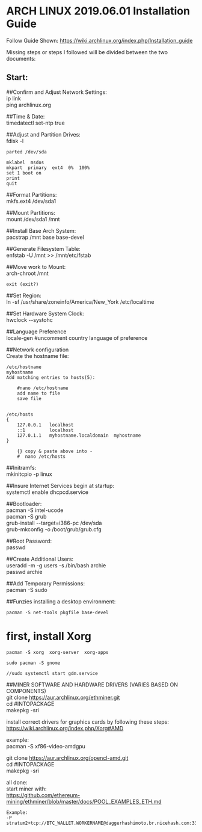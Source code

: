ARCH LINUX 2019.06.01 Installation Guide
========================================

Follow Guide Shown:
https://wiki.archlinux.org/index.php/Installation_guide

Missing steps or steps I followed will be divided between the two documents:

Start:
---------------------

##Confirm and Adjust Network Settings:  
	ip link  
	ping archlinux.org  

##Time & Date:  
	timedatectl set-ntp true  

##Adjust and Partition Drives:  
	fdisk -l  

	parted /dev/sda  

	mklabel  msdos  
	mkpart  primary  ext4  0%  100%  
	set 1 boot on  
	print  
	quit  


##Format Partitions:  
	mkfs.ext4 /dev/sda1  

##Mount Partitions:  
	mount  /dev/sda1  /mnt  


##Install Base Arch System:  
	pacstrap /mnt base base-devel  

##Generate Filesystem Table:  
	enfstab -U /mnt >> /mnt/etc/fstab  

##Move work to Mount:  
	arch-chroot /mnt  

	exit (exit?)  


##Set Region:  
	ln  -sf  /usr/share/zoneinfo/America/New_York  /etc/localtime  

##Set Hardware System Clock:  
	hwclock --systohc  

##Language Preference  
	locale-gen #uncomment country language of preference  

##Network configuration  
	Create the hostname file:  

	/etc/hostname  
	myhostname  
	Add matching entries to hosts(5):  

		#nano /etc/hostname  
		add name to file  
		save file  


	/etc/hosts  
	{  
		127.0.0.1	localhost  
		::1			localhost  
		127.0.1.1	myhostname.localdomain	myhostname  
	}  

		{} copy & paste above into -   
		#  nano /etc/hosts  


##Initramfs:  
	mkinitcpio -p linux  

##Insure Internet Services begin at startup:  
	systemctl enable dhcpcd.service  


##Bootloader:  
	pacman -S intel-ucode  
	pacman -S grub  
	grub-install --target=i386-pc /dev/sda  
	grub-mkconfig -o /boot/grub/grub.cfg      

##Root Password:  
	passwd  


##Create Additional Users:  
	useradd -m -g users -s /bin/bash archie  
	passwd archie  


##Add Temporary Permissions:  
	pacman -S sudo  



##Funzies installing a desktop environment:  

	pacman -S net-tools pkgfile base-devel  


# first, install Xorg
	pacman -S xorg  xorg-server  xorg-apps  

	sudo pacman -S gnome  

	//sudo systemctl start gdm.service  


##MINER SOFTWARE AND HARDWARE DRIVERS (VARIES BASED ON COMPONENTS)  
	git clone https://aur.archlinux.org/ethminer.git  
	cd #INTOPACKAGE  
	makepkg -sri  


install correct drivers for graphics cards by following these steps:  
https://wiki.archlinux.org/index.php/Xorg#AMD  

example:   
	pacman -S xf86-video-amdgpu  


git clone https://aur.archlinux.org/opencl-amd.git  
	cd #INTOPACKAGE  
	makepkg -sri  


all done:  
	start miner with:  
	https://github.com/ethereum-mining/ethminer/blob/master/docs/POOL_EXAMPLES_ETH.md  

	Example:  
	-P stratum2+tcp://BTC_WALLET.WORKERNAME@daggerhashimoto.br.nicehash.com:3353  
